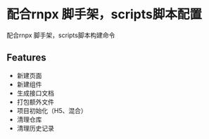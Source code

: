 # 配合rnpx 脚手架，scripts脚本配置
配合rnpx 脚手架，scripts脚本构建命令

## Features

- 新建页面
- 新建组件
- 生成接口文档
- 打包额外文件
- 项目初始化（H5、混合）
- 清理仓库
- 清理历史记录
